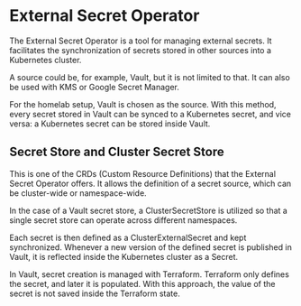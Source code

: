 # External Secret Operator

The External Secret Operator is a tool for managing external secrets. It facilitates the synchronization of secrets stored in other sources into a Kubernetes cluster.

A source could be, for example, Vault, but it is not limited to that. It can also be used with KMS or Google Secret Manager.

For the homelab setup, Vault is chosen as the source. With this method, every secret stored in Vault can be synced to a Kubernetes secret, and vice versa: a Kubernetes secret can be stored inside Vault.

## Secret Store and Cluster Secret Store
This is one of the CRDs (Custom Resource Definitions) that the External Secret Operator offers. It allows the definition of a secret source, which can be cluster-wide or namespace-wide.

In the case of a Vault secret store, a ClusterSecretStore is utilized so that a single secret store can operate across different namespaces.

Each secret is then defined as a ClusterExternalSecret and kept synchronized. Whenever a new version of the defined secret is published in Vault, it is reflected inside the Kubernetes cluster as a Secret.

In Vault, secret creation is managed with Terraform. Terraform only defines the secret, and later it is populated. With this approach, the value of the secret is not saved inside the Terraform state.

